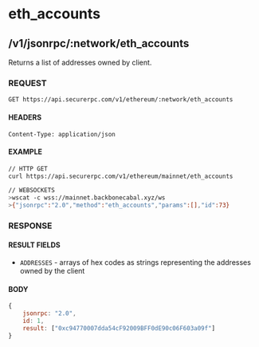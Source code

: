 # eth_accounts

## /v1/jsonrpc/:network/eth_accounts

Returns a list of addresses owned by client.

### REQUEST

`GET https://api.securerpc.com/v1/ethereum/:network/eth_accounts`

#### HEADERS

`Content-Type: application/json`

#### EXAMPLE

```bash
// HTTP GET
curl https://api.securerpc.com/v1/ethereum/mainnet/eth_accounts

// WEBSOCKETS
>wscat -c wss://mainnet.backbonecabal.xyz/ws
>{"jsonrpc":"2.0","method":"eth_accounts","params":[],"id":73}
```

### RESPONSE

#### RESULT FIELDS

- `ADDRESSES` - arrays of hex codes as strings representing the addresses owned by the client

#### BODY

```js
{
    jsonrpc: "2.0",
    id: 1,
    result: ["0xc94770007dda54cF92009BFF0dE90c06F603a09f"]
}
```
